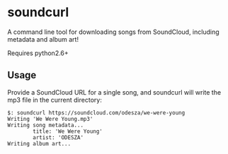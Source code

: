 soundcurl
=========

A command line tool for downloading songs from SoundCloud, including metadata and album art!

Requires python2.6+

Usage
------

Provide a SoundCloud URL for a single song, and soundcurl will write the mp3 file in the current directory:
```
$: soundcurl https://soundcloud.com/odesza/we-were-young
Writing 'We Were Young.mp3'
Writing song metadata...
        title: 'We Were Young'
        artist: 'ODESZA'
Writing album art...
```
